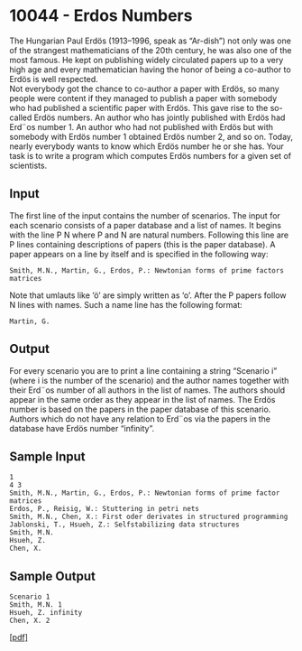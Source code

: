 # 10044 - Erdos Numbers

The Hungarian Paul Erdös (1913–1996, speak as “Ar-dish”) not only was one of the strangest mathematicians
of the 20th century, he was also one of the most famous. He kept on publishing widely
circulated papers up to a very high age and every mathematician having the honor of being a co-author
to Erdös is well respected.  
Not everybody got the chance to co-author a paper with Erdös, so many people were content if they
managed to publish a paper with somebody who had published a scientific paper with Erdös. This
gave rise to the so-called Erdös numbers. An author who has jointly published with Erdös had Erd¨os
number 1. An author who had not published with Erdös but with somebody with Erdös number 1
obtained Erdös number 2, and so on.
Today, nearly everybody wants to know which Erdös number he or she has. Your task is to write a
program which computes Erdös numbers for a given set of scientists.


## Input

The first line of the input contains the number of scenarios.
The input for each scenario consists of a paper database and a list of names. It begins with the line
P N
where P and N are natural numbers. Following this line are P lines containing descriptions of papers
(this is the paper database). A paper appears on a line by itself and is specified in the following way:

```
Smith, M.N., Martin, G., Erdos, P.: Newtonian forms of prime factors matrices
```

Note that umlauts like ‘ö’ are simply written as ‘o’. After the P papers follow N lines with names.
Such a name line has the following format:

```
Martin, G.
```

## Output

For every scenario you are to print a line containing a string “Scenario i” (where i is the number
of the scenario) and the author names together with their Erd¨os number of all authors in the list of
names. The authors should appear in the same order as they appear in the list of names. The Erdös
number is based on the papers in the paper database of this scenario. Authors which do not have any
relation to Erd¨os via the papers in the database have Erdös number “infinity”.


## Sample Input

```
1
4 3
Smith, M.N., Martin, G., Erdos, P.: Newtonian forms of prime factor matrices
Erdos, P., Reisig, W.: Stuttering in petri nets
Smith, M.N., Chen, X.: First oder derivates in structured programming
Jablonski, T., Hsueh, Z.: Selfstabilizing data structures
Smith, M.N.
Hsueh, Z.
Chen, X.
```

## Sample Output

```
Scenario 1
Smith, M.N. 1
Hsueh, Z. infinity
Chen, X. 2
```

[\[pdf\]](https://uva.onlinejudge.org/external/100/10044.pdf)
